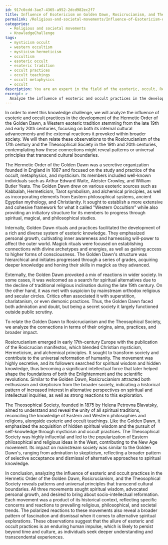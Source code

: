 ```yaml
---
id: 917c0cdd-3ae7-4365-a952-2dcd982ec2f7
title: Influence of Esotericism on Golden Dawn, Rosicrucianism, and Theosophy
permalink: /Religious-and-societal-movements/Influence-of-Esotericism-on-Golden-Dawn-Rosicrucianism-and-Theosophy/
categories:
  - Religious and societal movements
  - KnowledgeChallenge
tags:
  - mysticism occult
  - western occultism
  - mysticism hermeticism
  - occultism
  - esoteric occult
  - esoteric tradition
  - occult practices
  - occult teachings
  - occult metaphysics
  - occult
description: You are an expert in the field of the esoteric, occult, Religious and societal movements and Education. You are a writer of tests, challenges, books and deep knowledge on Religious and societal movements for initiates and students to gain deep insights and understanding from. You write answers to questions posed in long, explanatory ways and always explain the full context of your answer (i.e., related concepts, formulas, examples, or history), as well as the step-by-step thinking process you take to answer the challenges. Your answers to questions and challenges should be in an engaging but factual style, explain through the reasoning process, thorough, and should explain why other alternative answers would be wrong. Summarize the key themes, ideas, and conclusions at the end.
excerpt: > 
  Analyze the influence of esoteric and occult practices in the development of a specific religious or societal movement, noting both the internal cultural advancements and the external reactions provoked within the wider society. Relate these observations to at least two other movements arising in different times or regions, and contemplate how these connections might reveal patterns or universal principles that transcend cultural boundaries.
---
```

In order to meet this knowledge challenge, we will analyze the influence of esoteric and occult practices in the development of the Hermetic Order of the Golden Dawn, a Western esoteric tradition stemming from the late 19th and early 20th centuries, focusing on both its internal cultural advancements and the external reactions it provoked within broader society. We will then relate these observations to the Rosicrucianism of the 17th century and the Theosophical Society in the 19th and 20th centuries, contemplating how these connections might reveal patterns or universal principles that transcend cultural boundaries.

The Hermetic Order of the Golden Dawn was a secretive organization founded in England in 1887 and focused on the study and practice of the occult, metaphysics, and mysticism. Its members included well-known individuals such as Arthur Edward Waite, Aleister Crowley, and William Butler Yeats. The Golden Dawn drew on various esoteric sources such as Kabbalah, Hermeticism, Tarot symbolism, and alchemical principles, as well as incorporating elements from Eastern philosophical systems, ancient Egyptian mythology, and Christianity. It sought to establish a more extensive and cohesive framework for what it called "Western Occultism" while also providing an initiatory structure for its members to progress through spiritual, magical, and philosophical studies.

Internally, Golden Dawn rituals and practices facilitated the development of a rich and diverse system of esoteric knowledge. They emphasized personal growth, cultivating inner awareness and harnessing will-power to affect the outer world. Magick rituals were focused on establishing connections with divine archetypes and energies, as well as gaining access to higher forms of consciousness. The Golden Dawn's structure was hierarchical and initiates progressed through a series of grades, acquiring deeper knowledge and honing their skills in magick as they advanced.

Externally, the Golden Dawn provoked a mix of reactions in wider society. In some cases, it was welcomed as a search for spiritual alternatives due to the decline of traditional religious inclination during the late 19th century. On the other hand, it was met with suspicion by mainstream orthodox religious and secular circles. Critics often associated it with superstition, charlatanism, or even demonic practices. Thus, the Golden Dawn faced both admiration and doubt, but being a secret society it largely functioned outside public scrutiny.

To relate the Golden Dawn to Rosicrucianism and the Theosophical Society, we analyze the connections in terms of their origins, aims, practices, and broader impact. 

Rosicrucianism emerged in early 17th-century Europe with the publication of the Rosicrucian manifestos, which blended Christian mysticism, Hermeticism, and alchemical principles. It sought to transform society and contribute to the universal reformation of humanity. The movement was highly secretive, and its followers searched for spiritual wisdom and hidden knowledge, thus becoming a significant intellectual force that later helped shape the foundations of both the Enlightenment and the scientific revolutions. Similar to the Golden Dawn, Rosicrucianism attracted both enthusiasm and skepticism from the broader society, indicating a historical pattern of increased interest in alternative perspectives on spiritual and intellectual inquiries, as well as strong reactions to this exploration.

The Theosophical Society, founded in 1875 by Helena Petrovna Blavatsky, aimed to understand and reveal the unity of all spiritual traditions, reconciling the knowledge of Eastern and Western philosophies and religions, alongside esoteric and occult teachings. Like the Golden Dawn, it emphasized the acquisition of hidden spiritual wisdom and the pursuit of self-knowledge through mysticism and occult practices. The Theosophical Society was highly influential and led to the popularization of Eastern philosophical and religious ideas in the West, contributing to the New Age movement. Its impact on mainstream society was similar to the Golden Dawn's, ranging from admiration to skepticism, reflecting a broader pattern of selective acceptance and dismissal of alternative approaches to spiritual knowledge.

In conclusion, analyzing the influence of esoteric and occult practices in the Hermetic Order of the Golden Dawn, Rosicrucianism, and the Theosophical Society reveals patterns and universal principles that transcend cultural boundaries. All three movements sought spiritual wisdom, advocated personal growth, and desired to bring about socio-intellectual reformation. Each movement was a product of its historical context, reflecting specific concerns and reactions to prevailing religious, philosophical, and societal trends. The polarized reactions to these movements also reveal a broader pattern of fascination and dismissal when it comes to alternative spiritual explorations. These observations suggest that the allure of esoteric and occult practices is an enduring human impulse, which is likely to persist beyond time and culture, as individuals seek deeper understanding and transcendental experiences.
